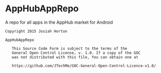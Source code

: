 # AppHubAppRepo
A repo for all apps in the AppHub market for Android

````
Copyright 2015 Josiah Horton

AppHubAppRepo

   This Source Code Form is subject to the terms of the 
   General Open Control License, v. 1.0. If a copy of the GOC 
   was not distributed with this file, You can obtain one at 

   https://github.com/JTechMe/GOC-General-Open-Control-Licence-v1.0/
````
